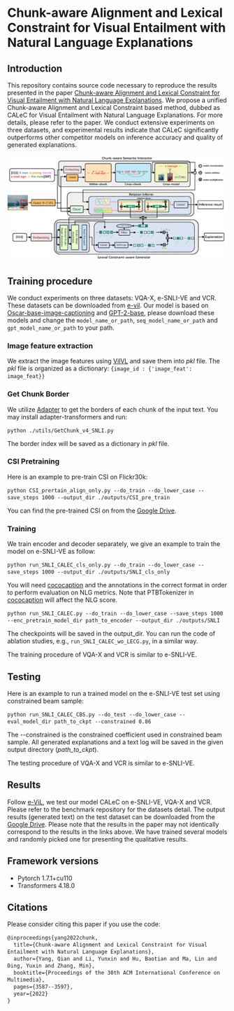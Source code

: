 # Chunk-aware Alignment and Lexical Constraint for Visual Entailment with Natural Language Explanations

## Introduction

This repository contains source code necessary to reproduce the results presented in the paper [Chunk-aware Alignment and Lexical Constraint for Visual Entailment with Natural Language Explanations](https://arxiv.org/abs/2207.11401).
We propose a unified Chunk-aware Alignment and Lexical Constraint based method, dubbed as CALeC for Visual Entailment with Natural Language Explanations. For more details, please refer to the paper.
We conduct extensive experiments on three datasets, and experimental results indicate that CALeC significantly outperforms other competitor models on inference accuracy and quality of generated explanations.

![avatar](model.png)

## Training procedure

We conduct experiments on three datasets: VQA-X, e-SNLI-VE and VCR. These datasets can be downloaded from [e-vil](https://github.com/maximek3/e-ViL).
Our model is based on [Oscar-base-image-captioning](https://github.com/microsoft/Oscar/blob/master/VinVL_DOWNLOAD.md) and [GPT-2-base](https://huggingface.co/gpt2), please download these models and change the ``model_name_or_path``, `seq_model_name_or_path` and `gpt_model_name_or_path` to your path.

### Image feature extraction
We extract the image features using [VilVL](https://github.com/pzzhang/VinVL) and save them into *pkl* file.
The *pkl* file is organized as a dictionary:  `{image_id : {'image_feat': image_feat}}`

### Get Chunk Border
We utilize [Adapter](https://huggingface.co/AdapterHub/bert-base-uncased-pf-conll2000) to get the borders of each chunk of the input text.
You may install adapter-transformers and run:

```
python ./utils/GetChunk_v4_SNLI.py 
```
The border index will be saved as a dictionary in *pkl* file.

### CSI Pretraining
Here is an example to pre-train CSI on Flickr30k:

```
python CSI_prertain_align_only.py --do_train --do_lower_case --save_steps 1000 --output_dir ./outputs/CSI_pre_train
```

You can find the pre-trained CSI on from the [Google Drive](https://drive.google.com/drive/folders/1b0dUHWwFvn7zCziAn9BriHdLwiJTeDS9?usp=sharing).

### Training

We train encoder and decoder separately, we give an example to train the model on e-SNLI-VE as follow:
```
python run_SNLI_CALEC_cls_only.py --do_train --do_lower_case --save_steps 1000 --output_dir ./outputs/SNLI_cls_only

```

You will need [cococaption](https://github.com/tylin/coco-caption) and the annotations in the correct format in order to perform evaluation on NLG metrics.
Note that PTBTokenizer in [cococaption](https://github.com/tylin/coco-caption) will affect the NLG score.


```
python run_SNLI_CALEC.py --do_train --do_lower_case --save_steps 1000 --enc_pretrain_model_dir path_to_encoder --output_dir ./outputs/SNLI 
```

The checkpoints will be saved in the output_dir.
You can run the code of ablation studies, e.g., `run_SNLI_CALEC_wo_LECG.py`, in a similar way. 

The training procedure of VQA-X and VCR is similar to e-SNLI-VE.

## Testing

Here is an example to run a trained model on the e-SNLI-VE test set using constrained beam sample:

```
python run_SNLI_CALEC_CBS.py --do_test --do_lower_case --eval_model_dir path_to_ckpt --constrained 0.86
```

The --constrained is the constrained coefficient used in constrained beam sample.
All generated explanations and a text log will be saved in the given output directory (*path_to_ckpt*).

The testing procedure of VQA-X and VCR is similar to e-SNLI-VE.

## Results

Follow [e-ViL](https://github.com/maximek3/e-ViL), we test our model CALeC on e-SNLI-VE, VQA-X and VCR. Please refer to the benchmark repository for the datasets detail.
The output results (generated text) on the test dataset can be downloaded from the [Google Drive](https://drive.google.com/drive/folders/1WbSKPSft_f-YF0OJBcDB5c8yhwm889oR?usp=share_link).
Please note that the results in the paper may not identically correspond to the results in the links above. We have trained several models and randomly picked one for presenting the qualitative results.


## Framework versions

* Pytorch 1.7.1+cu110
* Transformers 4.18.0

## Citations

Please consider citing this paper if you use the code:


```
@inproceedings{yang2022chunk,
  title={Chunk-aware Alignment and Lexical Constraint for Visual Entailment with Natural Language Explanations},
  author={Yang, Qian and Li, Yunxin and Hu, Baotian and Ma, Lin and Ding, Yuxin and Zhang, Min},
  booktitle={Proceedings of the 30th ACM International Conference on Multimedia},
  pages={3587--3597},
  year={2022}
}

```

